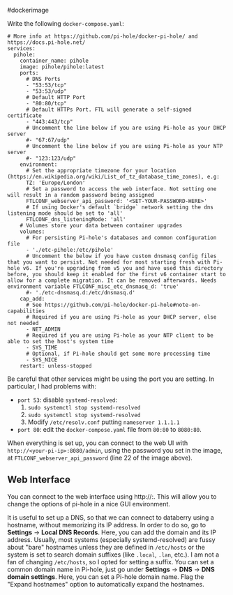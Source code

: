 #dockerimage

Write the following `docker-compose.yaml`:

```
# More info at https://github.com/pi-hole/docker-pi-hole/ and https://docs.pi-hole.net/
services:
  pihole:
    container_name: pihole
    image: pihole/pihole:latest
    ports:
      # DNS Ports
      - "53:53/tcp"
      - "53:53/udp"
      # Default HTTP Port
      - "80:80/tcp"
      # Default HTTPs Port. FTL will generate a self-signed certificate
      - "443:443/tcp"
      # Uncomment the line below if you are using Pi-hole as your DHCP server
      #- "67:67/udp"
      # Uncomment the line below if you are using Pi-hole as your NTP server
      #- "123:123/udp"
    environment:
      # Set the appropriate timezone for your location (https://en.wikipedia.org/wiki/List_of_tz_database_time_zones), e.g:
      TZ: 'Europe/London'
      # Set a password to access the web interface. Not setting one will result in a random password being assigned
      FTLCONF_webserver_api_password: '<SET-YOUR-PASSWORD-HERE>'
      # If using Docker's default `bridge` network setting the dns listening mode should be set to 'all'
      FTLCONF_dns_listeningMode: 'all'
    # Volumes store your data between container upgrades
    volumes:
      # For persisting Pi-hole's databases and common configuration file
      - './etc-pihole:/etc/pihole'
      # Uncomment the below if you have custom dnsmasq config files that you want to persist. Not needed for most starting fresh with Pi-hole v6. If you're upgrading from v5 you and have used this directory before, you should keep it enabled for the first v6 container start to allow for a complete migration. It can be removed afterwards. Needs environment variable FTLCONF_misc_etc_dnsmasq_d: 'true'
      #- './etc-dnsmasq.d:/etc/dnsmasq.d'
    cap_add:
      # See https://github.com/pi-hole/docker-pi-hole#note-on-capabilities
      # Required if you are using Pi-hole as your DHCP server, else not needed
      - NET_ADMIN
      # Required if you are using Pi-hole as your NTP client to be able to set the host's system time
      - SYS_TIME
      # Optional, if Pi-hole should get some more processing time
      - SYS_NICE
    restart: unless-stopped
```

Be careful that other services might be using the port you are setting. In particular, I had problems with:
- `port 53`: disable `systemd-resolved`:
	1. `sudo systemctl stop systemd-resolved`
	2. `sudo systemctl stop systemd-resolved`
	3. Modify `/etc/resolv.conf` putting `nameserver 1.1.1.1`
- `port 80`: edit the `docker-compose.yaml` file from `80:80` to `8080:80`.

When everything is set up, you can connect to the web UI with `http://<your-pi-ip>:8080/admin`, using the password you set in the image, at `FTLCONF_webserver_api_password` (line 22 of the image above).

## Web Interface
You can connect to the web interface using http://<ip-address>:<port-number>. This will allow you to change the options of pi-hole in a nice GUI environment.

It is useful to set up a DNS, so that we can connect to databerry using a hostname, without memorizing its IP address. In order to do so, go to **Settings** -> **Local DNS Records**. Here, you can add the domain and its IP address. Usually, most systems (especially systemd-resolved) are fussy about "bare" hostnames unless they are defined in `/etc/hosts` or the system is set to search domain suffixes (like `.local`, `.lan`, etc.). I am not a fan of changing `/etc/hosts`, so I opted for setting a suffix. You can set a common domain name in Pi-hole, just go under **Settings** -> **DNS** -> **DNS domain settings**. Here, you can set a Pi-hole domain name. Flag the "Expand hostnames" option to automatically expand the hostnames. 